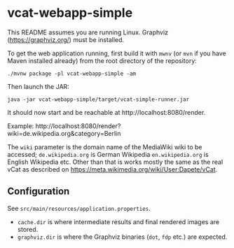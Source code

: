vcat-webapp-simple
==================

This README assumes you are running Linux. Graphviz (https://graphviz.org/) must be installed.

To get the web application running, first build it with `mwnv` (or `mvn` if you have Maven installed already) from the
root directory of the repository:

```shell
./mvnw package -pl vcat-webapp-simple -am
```

Then launch the JAR:

```shell
java -jar vcat-webapp-simple/target/vcat-simple-runner.jar
```

It should now start and be reachable at http://localhost:8080/render.

Example: http://localhost:8080/render?wiki=de.wikipedia.org&category=Berlin

The `wiki` parameter is the domain name of the MediaWiki wiki to be accessed; `de.wikipedia.org` is German Wikipedia
`en.wikipedia.org` is English Wikipedia etc. Other than that is works mostly the same as the real vCat as described
on https://meta.wikimedia.org/wiki/User:Dapete/vCat.

Configuration
-------------

See `src/main/resources/application.properties`.

* `cache.dir` is where intermediate results and final rendered images are stored.
* `graphviz.dir` is where the Graphviz binaries (`dot`, `fdp` etc.) are expected.